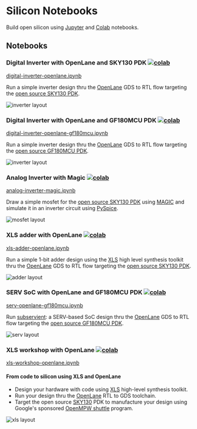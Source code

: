# Silicon Notebooks

Build open silicon using [Jupyter](https://jupyter.org/) and [Colab](https://colab.research.google.com/) notebooks.

## Notebooks

### Digital Inverter with OpenLane and SKY130 PDK [![colab](https://colab.research.google.com/assets/colab-badge.svg)](https://colab.research.google.com/github/chipsalliance/silicon-notebooks/blob/main/digital-inverter-openlane.ipynb)

[digital-inverter-openlane.ipynb](digital-inverter-openlane.ipynb)

Run a simple inverter design thru the [OpenLane](https://github.com/The-OpenROAD-Project/OpenLane/) GDS to RTL flow targeting the [open source SKY130 PDK](https://github.com/google/skywater-pdk/).

![inverter layout](img/inverter.svg)

### Digital Inverter with OpenLane and GF180MCU PDK [![colab](https://colab.research.google.com/assets/colab-badge.svg)](https://colab.research.google.com/github/chipsalliance/silicon-notebooks/blob/main/digital-inverter-openlane-gf180mcu.ipynb)

[digital-inverter-openlane-gf180mcu.ipynb](digital-inverter-openlane-gf180mcu.ipynb)

Run a simple inverter design thru the [OpenLane](https://github.com/The-OpenROAD-Project/OpenLane/) GDS to RTL flow targeting the [open source GF180MCU PDK](https://github.com/google/gf180mcu-pdk/).

![inverter layout](img/inverter-gf180mcu.svg)

### Analog Inverter with Magic [![colab](https://colab.research.google.com/assets/colab-badge.svg)](https://colab.research.google.com/github/chipsalliance/silicon-notebooks/blob/main/analog-inverter-magic.ipynb)

[analog-inverter-magic.ipynb](analog-inverter-magic.ipynb)

Draw a simple mosfet for the [open source SKY130 PDK](https://github.com/google/skywater-pdk/) using [MAGIC](https://github.com/RTimothyEdwards/magic) and simulate it in an inverter circuit using [PySpice](https://pyspice.fabrice-salvaire.fr/).

![mosfet layout](img/mosfet.png)

### XLS adder with OpenLane [![colab](https://colab.research.google.com/assets/colab-badge.svg)](https://colab.research.google.com/github/chipsalliance/silicon-notebooks/blob/main/xls-adder-openlane.ipynb)

[xls-adder-openlane.ipynb](xls-adder-openlane.ipynb)

Run a simple 1-bit adder design using the [XLS](https://google.github.io/xls/) high level synthesis toolkit thru the [OpenLane](https://github.com/The-OpenROAD-Project/OpenLane/) GDS to RTL flow targeting the [open source SKY130 PDK](https://github.com/google/skywater-pdk/).

![adder layout](img/adder.svg)

### SERV SoC with OpenLane and GF180MCU PDK [![colab](https://colab.research.google.com/assets/colab-badge.svg)](https://colab.research.google.com/github/chipsalliance/silicon-notebooks/blob/main/serv-openlane-gf180mcu.ipynb)

[serv-openlane-gf180mcu.ipynb](serv-openlane-gf180mcu.ipynb)

Run [subservient](https://github.com/olofk/subservient): a SERV-based SoC design thru the [OpenLane](https://github.com/The-OpenROAD-Project/OpenLane/) GDS to RTL flow targeting the [open source GF180MCU PDK](https://github.com/google/gf180mcu-pdk/).

![serv layout](img/serv.svg)

### XLS workshop with OpenLane [![colab](https://colab.research.google.com/assets/colab-badge.svg)](https://colab.research.google.com/github/chipsalliance/silicon-notebooks/blob/main/xls-workshop-openlane.ipynb)

[xls-workshop-openlane.ipynb](xls-workshop-openlane.ipynb)

#### From code to silicon using XLS and OpenLane

- Design your hardware with code using [XLS](https://google.github.io/xls/) high-level synthesis toolkit.
- Run your design thru the [OpenLane](https://github.com/The-OpenROAD-Project/OpenLane/) RTL to GDS toolchain.
- Target the open source [SKY130](https://github.com/google/skywater-pdk/) PDK to manufacture your design using Google's sponsored [OpenMPW shuttle](https://developers.google.com/silicon) program.

![xls layout](img/xls.png)

